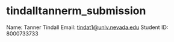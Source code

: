 # tindalltannerm_submission

Name: Tanner Tindall
Email: tindat1@unlv.nevada.edu
Student ID: 8000733733
